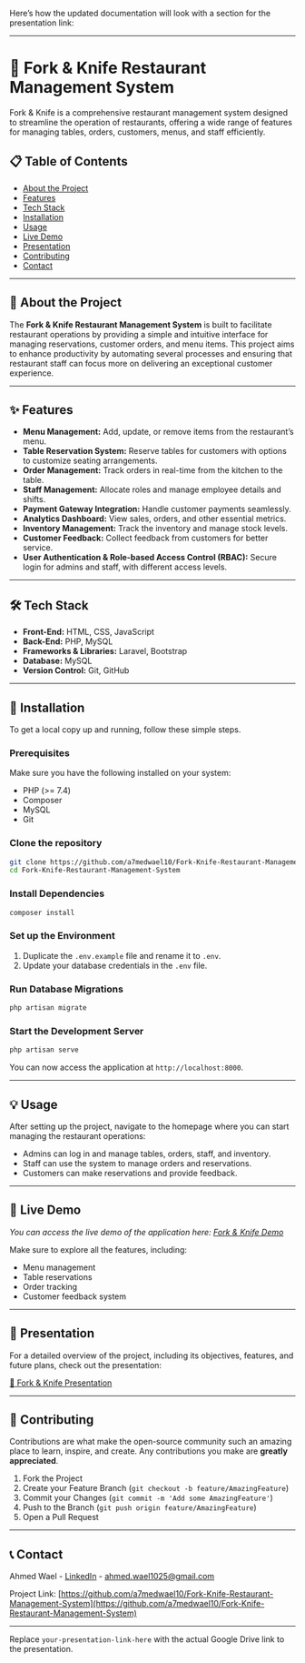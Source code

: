 Here’s how the updated documentation will look with a section for the presentation link:

---

# 🍴 Fork & Knife Restaurant Management System

Fork & Knife is a comprehensive restaurant management system designed to streamline the operation of restaurants, offering a wide range of features for managing tables, orders, customers, menus, and staff efficiently.

## 📋 Table of Contents

- [About the Project](#about-the-project)
- [Features](#features)
- [Tech Stack](#tech-stack)
- [Installation](#installation)
- [Usage](#usage)
- [Live Demo](#live-demo)
- [Presentation](#presentation)
- [Contributing](#contributing)
- [Contact](#contact)

---

## 📝 About the Project

The **Fork & Knife Restaurant Management System** is built to facilitate restaurant operations by providing a simple and intuitive interface for managing reservations, customer orders, and menu items. This project aims to enhance productivity by automating several processes and ensuring that restaurant staff can focus more on delivering an exceptional customer experience.

---

## ✨ Features

- **Menu Management:** Add, update, or remove items from the restaurant’s menu.
- **Table Reservation System:** Reserve tables for customers with options to customize seating arrangements.
- **Order Management:** Track orders in real-time from the kitchen to the table.
- **Staff Management:** Allocate roles and manage employee details and shifts.
- **Payment Gateway Integration:** Handle customer payments seamlessly.
- **Analytics Dashboard:** View sales, orders, and other essential metrics.
- **Inventory Management:** Track the inventory and manage stock levels.
- **Customer Feedback:** Collect feedback from customers for better service.
- **User Authentication & Role-based Access Control (RBAC):** Secure login for admins and staff, with different access levels.

---

## 🛠️ Tech Stack

- **Front-End:** HTML, CSS, JavaScript
- **Back-End:** PHP, MySQL
- **Frameworks & Libraries:** Laravel, Bootstrap
- **Database:** MySQL
- **Version Control:** Git, GitHub

---

## 🚀 Installation

To get a local copy up and running, follow these simple steps.

### Prerequisites

Make sure you have the following installed on your system:

- PHP (>= 7.4)
- Composer
- MySQL
- Git

### Clone the repository

```bash
git clone https://github.com/a7medwael10/Fork-Knife-Restaurant-Management-System.git
cd Fork-Knife-Restaurant-Management-System
```

### Install Dependencies

```bash
composer install
```

### Set up the Environment

1. Duplicate the `.env.example` file and rename it to `.env`.
2. Update your database credentials in the `.env` file.

### Run Database Migrations

```bash
php artisan migrate
```

### Start the Development Server

```bash
php artisan serve
```

You can now access the application at `http://localhost:8000`.

---

## 💡 Usage

After setting up the project, navigate to the homepage where you can start managing the restaurant operations:

- Admins can log in and manage tables, orders, staff, and inventory.
- Staff can use the system to manage orders and reservations.
- Customers can make reservations and provide feedback.

---

## 🎥 Live Demo

_You can access the live demo of the application here: [Fork & Knife Demo](https://drive.google.com/file/d/1Zwb7LU6khlpPQmK2ZR7KTdPOic7WZAFo/view?usp=sharing)_

Make sure to explore all the features, including:

- Menu management
- Table reservations
- Order tracking
- Customer feedback system

---

## 📄 Presentation

For a detailed overview of the project, including its objectives, features, and future plans, check out the presentation:

[📂 Fork & Knife Presentation](https://drive.google.com/file/d/1Jq5k_UYRrqoLnQB1xu2xA3vyFo1506cj/view?usp=sharing)

---

## 🤝 Contributing

Contributions are what make the open-source community such an amazing place to learn, inspire, and create. Any contributions you make are **greatly appreciated**.

1. Fork the Project
2. Create your Feature Branch (`git checkout -b feature/AmazingFeature`)
3. Commit your Changes (`git commit -m 'Add some AmazingFeature'`)
4. Push to the Branch (`git push origin feature/AmazingFeature`)
5. Open a Pull Request

---

## 📞 Contact

Ahmed Wael - [LinkedIn](https://www.linkedin.com/in/a7med-wael/) - ahmed.wael1025@gmail.com

Project Link: [https://github.com/a7medwael10/Fork-Knife-Restaurant-Management-System](https://github.com/a7medwael10/Fork-Knife-Restaurant-Management-System)

---

Replace `your-presentation-link-here` with the actual Google Drive link to the presentation.

